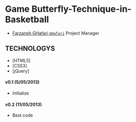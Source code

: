 Game Butterfly-Technique-in-Basketball
=================================

* [Farzaneh GHafari `GHafari`](https://github.com/Asal-GHafari) Project Manager


## TECHNOLOGYS
* [HTML5]
* [CSS3]
* [jQuery]


#### v0.1 (5/05/2013)
  * Initialize
  
#### v0.2 (11/05/2013)
  * Best code
